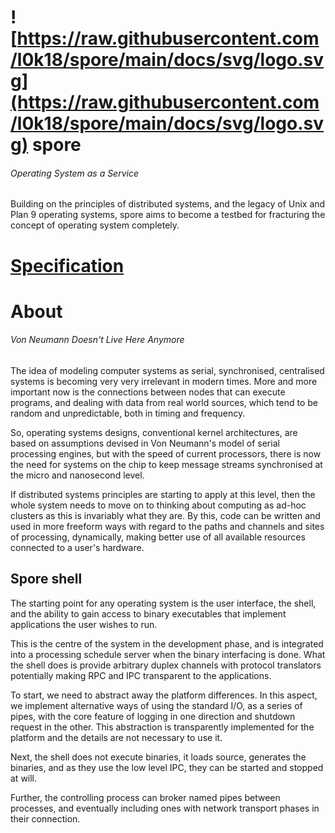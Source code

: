 # ![https://raw.githubusercontent.com/l0k18/spore/main/docs/svg/logo.svg](https://raw.githubusercontent.com/l0k18/spore/main/docs/svg/logo.svg) spore

###### Operating System as a Service

Building on the principles of distributed systems, and the legacy of Unix and Plan 9 operating systems, spore aims to become a testbed for fracturing the concept of operating system completely.

# [Specification](https://github.com/l0k18/sporeOS/wiki/specification) 

# About

###### Von Neumann Doesn't Live Here Anymore

The idea of modeling computer systems as serial, synchronised, centralised systems is becoming very very irrelevant in
modern times. More and more important now is the connections between nodes that can execute programs, and dealing with
data from real world sources, which tend to be random and unpredictable, both in timing and frequency.

So, operating systems designs, conventional kernel architectures, are based on assumptions devised in Von Neumann's 
model of serial processing engines, but with the speed of current processors, there is now the need for systems on the
chip to keep message streams synchronised at the micro and nanosecond level. 

If distributed systems principles are starting to apply at this level, then the whole system needs to move on to 
thinking about computing as ad-hoc clusters as this is invariably what they are. By this, code can be written and used
in more freeform ways with regard to the paths and channels and sites of processing, dynamically, making better use of
all available resources connected to a user's hardware.

## Spore shell

The starting point for any operating system is the user interface, the shell, and the ability to gain access to
binary executables that implement applications the user wishes to run.

This is the centre of the system in the development phase, and is integrated into a processing schedule server when 
the binary interfacing is done. What the shell does is provide arbitrary duplex channels with protocol translators 
potentially making RPC and IPC transparent to the applications.

To start, we need to abstract away the platform differences. In this aspect, we implement alternative ways of using 
the standard I/O, as a series of pipes, with the core feature of logging in one direction and shutdown request in the 
other. This abstraction is transparently implemented for the platform and the details are not necessary to use it.

Next, the shell does not execute binaries, it loads source, generates the binaries, and as they use the low level IPC,
they can be started and stopped at will.

Further, the controlling process can broker named pipes between processes, and eventually including ones with network 
transport phases in their connection.